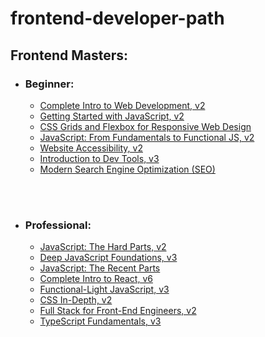 # frontend-developer-path

## Frontend Masters:

- ### Beginner:
  - [Complete Intro to Web Development, v2](https://frontendmasters.com/courses/web-development-v2/)
  - [Getting Started with JavaScript, v2](https://frontendmasters.com/courses/getting-started-javascript-v2/)
  - [CSS Grids and Flexbox for Responsive Web Design](https://frontendmasters.com/courses/css-grids-flexbox/)
  - [JavaScript: From Fundamentals to Functional JS, v2](https://frontendmasters.com/courses/js-fundamentals-functional-v2/)
  - [Website Accessibility, v2](https://frontendmasters.com/courses/accessibility-v2/)
  - [Introduction to Dev Tools, v3](https://frontendmasters.com/courses/dev-tools/)
  - [Modern Search Engine Optimization (SEO)](https://frontendmasters.com/courses/modern-seo/)

<br />
<br />

- ### Professional:
  - [JavaScript: The Hard Parts, v2](https://frontendmasters.com/courses/javascript-hard-parts-v2/)
  - [Deep JavaScript Foundations, v3](https://frontendmasters.com/courses/deep-javascript-v3/)
  - [JavaScript: The Recent Parts](https://frontendmasters.com/courses/js-recent-parts/)
  - [Complete Intro to React, v6](https://frontendmasters.com/courses/complete-react-v6/)
  - [Functional-Light JavaScript, v3](https://frontendmasters.com/courses/functional-javascript-v3/)
  - [CSS In-Depth, v2](https://frontendmasters.com/courses/css-in-depth-v2/)
  - [Full Stack for Front-End Engineers, v2](https://frontendmasters.com/courses/fullstack-v2/)
  - [TypeScript Fundamentals, v3](https://frontendmasters.com/courses/typescript-v3/)
